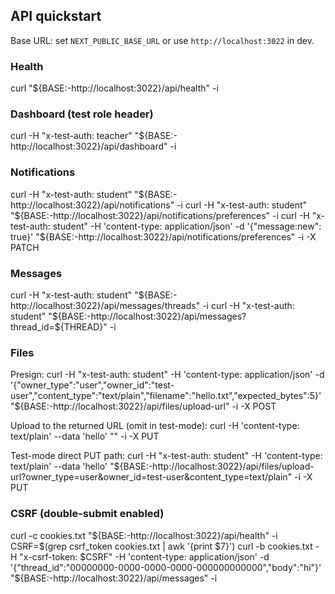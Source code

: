## API quickstart

Base URL: set `NEXT_PUBLIC_BASE_URL` or use `http://localhost:3022` in dev.

### Health
curl "${BASE:-http://localhost:3022}/api/health" -i

### Dashboard (test role header)
curl -H "x-test-auth: teacher" "${BASE:-http://localhost:3022}/api/dashboard" -i

### Notifications
curl -H "x-test-auth: student" "${BASE:-http://localhost:3022}/api/notifications" -i
curl -H "x-test-auth: student" "${BASE:-http://localhost:3022}/api/notifications/preferences" -i
curl -H "x-test-auth: student" -H 'content-type: application/json' -d '{"message:new": true}' "${BASE:-http://localhost:3022}/api/notifications/preferences" -i -X PATCH

### Messages
curl -H "x-test-auth: student" "${BASE:-http://localhost:3022}/api/messages/threads" -i
curl -H "x-test-auth: student" "${BASE:-http://localhost:3022}/api/messages?thread_id=${THREAD}" -i

### Files
Presign:
curl -H "x-test-auth: student" -H 'content-type: application/json' -d '{"owner_type":"user","owner_id":"test-user","content_type":"text/plain","filename":"hello.txt","expected_bytes":5}' "${BASE:-http://localhost:3022}/api/files/upload-url" -i -X POST

Upload to the returned URL (omit in test-mode):
curl -H 'content-type: text/plain' --data 'hello' "<signed upload url>" -i -X PUT

Test-mode direct PUT path:
curl -H "x-test-auth: student" -H 'content-type: text/plain' --data 'hello' "${BASE:-http://localhost:3022}/api/files/upload-url?owner_type=user&owner_id=test-user&content_type=text/plain" -i -X PUT

### CSRF (double-submit enabled)
curl -c cookies.txt "${BASE:-http://localhost:3022}/api/health" -i
CSRF=$(grep csrf_token cookies.txt | awk '{print $7}')
curl -b cookies.txt -H "x-csrf-token: $CSRF" -H 'content-type: application/json' -d '{"thread_id":"00000000-0000-0000-0000-000000000000","body":"hi"}' "${BASE:-http://localhost:3022}/api/messages" -i


